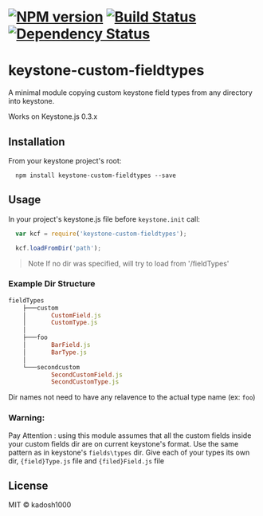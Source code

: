 #  [![NPM version][npm-image]][npm-url] [![Build Status][travis-image]][travis-url]  [![Dependency Status][daviddm-url]][daviddm-image]

keystone-custom-fieldtypes
===========================

A minimal module copying custom keystone field types from any directory into keystone.

Works on Keystone.js 0.3.x


## Installation
From your keystone project's root:
```shell
  npm install keystone-custom-fieldtypes --save
```

## Usage

In your project's keystone.js file before `keystone.init` call:

```js
  var kcf = require('keystone-custom-fieldtypes');

  kcf.loadFromDir('path');
```

> Note
> If no dir was specified, will try to load from '/fieldTypes'

### Example Dir Structure
``` ruby
fieldTypes
    ├───custom
    │       CustomField.js
    │       CustomType.js
    │
    ├───foo
    │       BarField.js
    │       BarType.js
    │
    └───secondcustom
            SecondCustomField.js
            SecondCustomType.js
```

Dir names not need to have any relavence to the actual type name (ex: `foo`)

### Warning:
Pay Attention : using this module assumes that all the custom fields inside your custom fields dir are on current keystone's format. Use the same pattern as in keystone's `fields\types` dir. Give each of your types its own dir, `{field}Type.js` file and `{filed}Field.js` file


[npm-url]: https://www.npmjs.com/package/keystone-custom-fieldtypes
[npm-image]: https://badge.fury.io/js/keystone-custom-fieldtypes.svg
[travis-url]: https://travis-ci.org/kadosh1000/keystone-custom-fieldtypes
[travis-image]: https://travis-ci.org/kadosh1000/keystone-custom-fieldtypes.svg?branch=master
[daviddm-url]: https://david-dm.org/kadosh1000/keystone-custom-fieldtypes.svg?theme=shields.io
[daviddm-image]: https://david-dm.org/kadosh1000/keystone-custom-fieldtypes.svg

## License
MIT © kadosh1000
